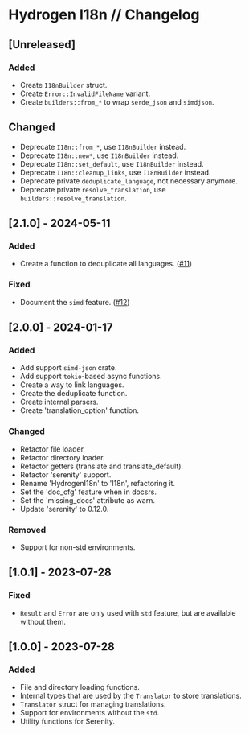 # Hydrogen I18n // Changelog

## [Unreleased]

### Added

- Create `I18nBuilder` struct.
- Create `Error::InvalidFileName` variant.
- Create `builders::from_*` to wrap `serde_json` and `simdjson`.

## Changed

- Deprecate `I18n::from_*`, use `I18nBuilder` instead.
- Deprecate `I18n::new*`, use `I18nBuilder` instead.
- Deprecate `I18n::set_default`, use `I18nBuilder` instead.
- Deprecate `I18n::cleanup_links`, use `I18nBuilder` instead.
- Deprecate private `deduplicate_language`, not necessary anymore.
- Deprecate private `resolve_translation`, use `builders::resolve_translation`.

## [2.1.0] - 2024-05-11

### Added

- Create a function to deduplicate all languages. ([#11](https://github.com/nashiradeer/hydrogen-i18n/issues/11))

### Fixed

- Document the `simd` feature. ([#12](https://github.com/nashiradeer/hydrogen-i18n/issues/12))

## [2.0.0] - 2024-01-17

### Added

- Add support `simd-json` crate.
- Add support `tokio`-based async functions.
- Create a way to link languages.
- Create the deduplicate function.
- Create internal parsers.
- Create 'translation_option' function.

### Changed

- Refactor file loader.
- Refactor directory loader.
- Refactor getters (translate and translate_default).
- Refactor 'serenity' support.
- Rename 'HydrogenI18n' to 'I18n', refactoring it.
- Set the 'doc_cfg' feature when in docsrs.
- Set the 'missing_docs' attribute as warn.
- Update 'serenity' to 0.12.0.

### Removed

- Support for non-std environments.

## [1.0.1] - 2023-07-28

### Fixed

- `Result` and `Error` are only used with `std` feature, but are available without them.

## [1.0.0] - 2023-07-28

### Added

- File and directory loading functions.
- Internal types that are used by the `Translator` to store translations.
- `Translator` struct for managing translations.
- Support for environments without the `std`.
- Utility functions for Serenity.

